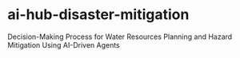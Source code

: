 # ai-hub-disaster-mitigation
Decision-Making Process for Water Resources Planning and Hazard Mitigation Using AI-Driven Agents
